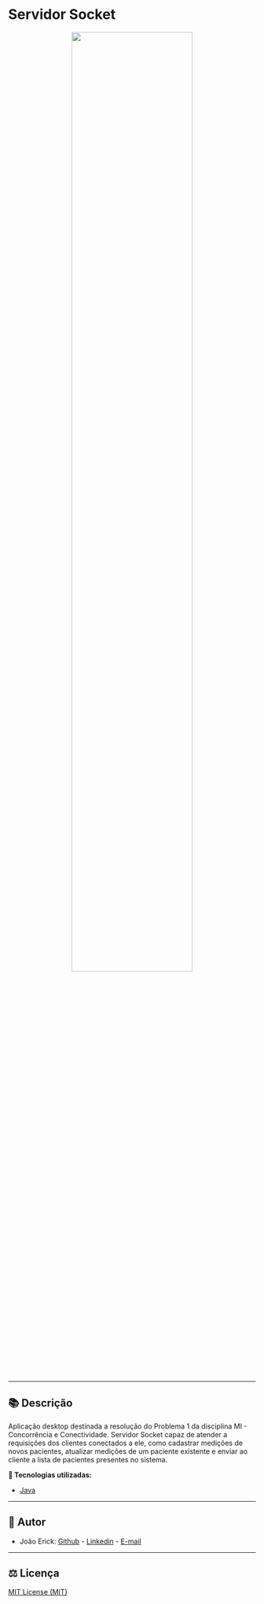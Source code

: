 # Servidor Socket

<p align="center">
  <img src="https://i.imgur.com/VOKs4ly.png" width="70%">
</p>

------------

## 📚 Descrição ##
Aplicação desktop destinada a resolução do Problema 1 da disciplina MI - Concorrência e Conectividade. Servidor Socket capaz de atender a requisições dos clientes conectados a ele, como cadastrar medições de novos pacientes, atualizar medições de um paciente existente e enviar ao cliente a lista de pacientes presentes no sistema.

**🔗 Tecnologias utilizadas:**
- [Java](https://www.java.com/pt-BR/)

------------

## 📌 Autor ##
- João Erick: [Github](https://github.com/JoaoErick) - [Linkedin](https://www.linkedin.com/in/joão-erick-barbosa-9050801b0/) - [E-mail](https://mail.google.com/mail/u/0/?view=cm&fs=1&tf=1&source=mailto&to=jsilva@ecomp.uefs.br)
------------

## ⚖️ Licença ##
[MIT License (MIT)](https://github.com/JoaoErick/Server-CC-PBL1/blob/main/LICENSE)


